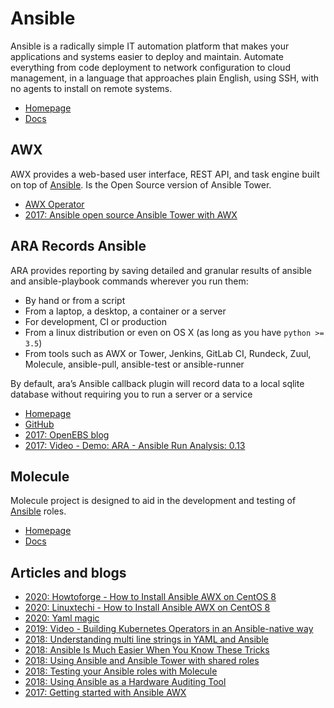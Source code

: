 # Ansible

Ansible is a radically simple IT automation platform that makes your applications and systems easier to deploy and maintain. Automate everything from code deployment to network configuration to cloud management, in a language that approaches plain English, using SSH, with no agents to install on remote systems. 

* [Homepage](https://github.com/ansible/ansible)
* [Docs](https://docs.ansible.com. )

## AWX

AWX provides a web-based user interface, REST API, and task engine built on top of [Ansible](https://github.com/ansible/ansible). Is the Open Source version of Ansible Tower.

* [AWX Operator](https://github.com/ansible/awx/blob/devel/INSTALL.md#kubernetes)
* [2017: Ansible open source Ansible Tower with AWX](https://www.jeffgeerling.com/blog/2017/ansible-open-sources-ansible-tower-awx)

## ARA Records Ansible

ARA provides reporting by saving detailed and granular results of ansible and ansible-playbook commands wherever you run them:

* By hand or from a script
* From a laptop, a desktop, a container or a server
* For development, CI or production
* From a linux distribution or even on OS X (as long as you have `python >= 3.5`)
* From tools such as AWX or Tower, Jenkins, GitLab CI, Rundeck, Zuul, Molecule, ansible-pull, ansible-test or ansible-runner

By default, ara’s Ansible callback plugin will record data to a local sqlite database without requiring you to run a server or a service

* [Homepage](https://ara.recordsansible.org)
* [GitHub](https://github.com/ansible-community/ara)
* [2017: OpenEBS blog](https://blog.openebs.io/ara-recording-ansible-playbook-runs-bf006084ac32)
* [2017: Video - Demo: ARA - Ansible Run Analysis: 0.13](https://www.youtube.com/watch?v=k3i8VPCanGo)

## Molecule

Molecule project is designed to aid in the development and testing of [Ansible](https://github.com/ansible/ansible) roles.

* [Homepage](https://molecule.readthedocs.io/en/latest/index.html)
* [Docs](https://molecule.readthedocs.io/en/latest/index.html)




## Articles and blogs

* [2020: Howtoforge - How to Install Ansible AWX on CentOS 8](https://www.howtoforge.com/tutorial/centos-ansible-awx-installation/)
* [2020: Linuxtechi - How to Install Ansible AWX on CentOS 8](https://www.linuxtechi.com/install-ansible-awx-docker-compose-centos-8/)
* [2020: Yaml magic](https://www.slideshare.net/roidelapluie/yaml-magic)
* [2019: Video - Building Kubernetes Operators in an Ansible-native way](https://www.youtube.com/watch?v=luRo0nJABNw)
* [2018: Understanding multi line strings in YAML and Ansible](https://adminswerk.de/multi-line-string-yaml-ansible-I/)
* [2018: Ansible Is Much Easier When You Know These Tricks](https://iamondemand.com/blog/ansible-tricks-make-it-easy/)
* [2018: Using Ansible and Ansible Tower with shared roles](https://www.ansible.com/blog/using-ansible-and-ansible-tower-with-shared-roles)
* [2018: Testing your Ansible roles with Molecule](https://www.jeffgeerling.com/blog/2018/testing-your-ansible-roles-molecule)
* [2018: Using Ansible as a Hardware Auditing Tool](https://newrelic.com/blog/best-practices/ansible-auditing-tool)
* [2017: Getting started with Ansible AWX](https://techbloc.net/archives/2389)

